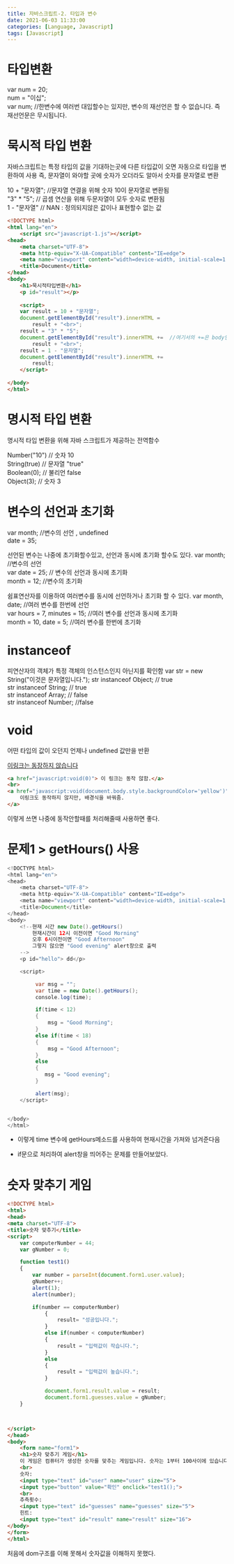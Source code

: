 ```yaml
---
title: 자바스크립트-2. 타입과 변수
date: 2021-06-03 11:33:00
categories: [Language, Javascript]
tags: [Javascript]
---
```


# 타입변환

var num = 20; <br>
num = "이십"; <br>
var num; //한변수에 여러번 대입할수는 있지만, 변수의 재선언은 할 수 없습니다. 즉 재선언문은 무시됩니다.

# 묵시적 타입 변환

자바스크립트는 특정 타입의 값을 기대하는곳에 다른 타입값이 오면 자동으로 타입을 변환하여 사용
즉, 문자열이 와야할 곳에 숫자가 오더라도 알아서 숫자를 문자열로 변환

10 + "문자열";  //문자열 연결을 위해 숫자 10이 문자열로 변환됨 <br>
"3" * "5"; // 곱셈 연산을 위해 두문자열이 모두 숫자로 변환됨 <br>
1 - "문자열" // NAN : 정의되지않은 값이나 표현할수 없는 값 <br>

```html
<!DOCTYPE html>
<html lang="en">
    <script src="javascript-1.js"></script>
<head>
    <meta charset="UTF-8">
    <meta http-equiv="X-UA-Compatible" content="IE=edge">
    <meta name="viewport" content="width=device-width, initial-scale=1.0">
    <title>Document</title>
</head>
<body>
    <h1>묵시적타입변환</h1>
    <p id="result"></p>
    
    <script>
    var result = 10 + "문자열"; 
    document.getElementById("result").innerHTML = 
        result + "<br>";
    result = "3" * "5";
    document.getElementById("result").innerHTML +=  //여기서의 +=은 body안의 내용의 누적을 상징한다.
        result + "<br>";
    result = 1 - "문자열";
    document.getElementById("result").innerHTML +=
        result;
    </script>
    
</body>
</html>
```


# 명시적 타입 변환

명시적 타입 변환을 위해 자바 스크립트가 제공하는 전역함수

Number("10") // 숫자 10 <br>
String(true) // 문자열 "true" <br>
Boolean(0); // 불리언 false <br>
Object(3); // 숫자 3 <br>


# 변수의 선언과 초기화
var month;  //변수의 선언 , undefined <br>
date = 35; <br>

선언된 변수는 나중에 초기화할수있고, 선언과 동시에 초기화 할수도 있다.
var month;          //변수의 선언 <br>
var date = 25;    // 변수의 선언과 동시에 초기화 <br>
month = 12;       //변수의 초기화 <br>

쉼표연산자를 이용하여 여러변수를 동시에 선언하거나 초기화 할 수 있다.
var month, date;                //여러 변수를 한번에 선언 <br>
var hours = 7, minutes = 15;    //여러 변수를 선언과 동시에 초기화 <br>
month = 10, date = 5;           //여러 변수를 한번에 초기화 <br>



# instanceof

피연산자의 객체가 특정 객체의 인스턴스인지 아닌지를 확인함
var str = new String("이것은 문자열입니다.");
str instanceof Object;   // true <br>
str instanceof String;  // true <br>
str instanceof Array; // false <br>
str instanceof Number; //false <br>


# void

어떤 타입의 값이 오던지 언제나 undefined 값만을 반환

<a href="javascript:void(0)"> 이링크는 동장하지 않습니다</a>


```html
<a href="javascript:void(0)"> 이 링크는 동작 않함.</a>
<br>
<a href="javascript:void(document.body.style.backgroundColor='yellow')">
    이링크도 동작하지 않지만, 배경식을 바꿔줌.
</a>
```

이렇게 쓰면 나중에 동작안할때를 처리해줄때 사용하면 좋다.


# 문제1 > getHours() 사용

```java
<!DOCTYPE html>
<html lang="en">
<head>
    <meta charset="UTF-8">
    <meta http-equiv="X-UA-Compatible" content="IE=edge">
    <meta name="viewport" content="width=device-width, initial-scale=1.0">
    <title>Document</title>
</head>
<body>
    <!--현재 시간 new Date().getHours()
    	현재시간이 12시 이전이면 "Good Morning"
    	오후 6시이전이면 "Good Afternoon"
    	그렇지 않으면 "Good evening" alert창으로 출력
    -->
    <p id="hello"> dd</p>

    <script>

         var msg = "";
         var time = new Date().getHours();
         console.log(time);

         if(time < 12)
         {
             msg = "Good Morning";
         }
         else if(time < 18)
         {
             msg = "Good Afternoon";
         }
         else
         {
            msg = "Good evening";
         }

         alert(msg);
    </script>


</body>
</html>
```
  - 이렇게 time 변수에 getHours메소드를 사용하여 현재시간을 가져와 넘겨준다음

  - if문으로 처리하여 alert창을 띄어주는 문제를 만들어보았다.


# 숫자 맞추기 게임

```html
<!DOCTYPE html>
<html>
<head>
<meta charset="UTF-8">
<title>숫자 맞추기</title>
<script>
    var computerNumber = 44;
    var gNumber = 0;

    function test1()
    {
        var number = parseInt(document.form1.user.value);
        gNumber++;
        alert(1);
        alert(number);

        if(number == computerNumber)
            {
                result= "성공입니다.";
            }
            else if(number < computerNumber)
            {
                result = "입력값이 작습니다.";
            }
            else
            {
                result = "입력값이 높습니다.";
            }

            document.form1.result.value = result;
            document.form1.guesses.value = gNumber;
    }



</script>
</head>
<body>
    <form name="form1">
    <h1>숫자 맞추기 게임</h1>
    이 게임은 컴퓨터가 생성한 숫자를 맞추는 게임입니다. 숫자는 1부터 100사이에 있습니다.
    <br>
    숫자:
    <input type="text" id="user" name="user" size="5">
    <input type="button" value="확인" onclick="test1();">
    <br>
    추측횟수: 
    <input type="text" id="guesses" name="guesses" size="5">
    힌트:
    <input type="text" id="result" name="result" size="16">
</body>
</form>
</html>
```

처음에 dom구조를 이해 못해서 숫자값을 이해하지 못했다.


